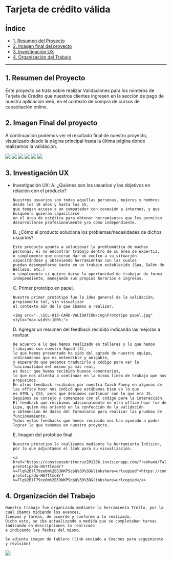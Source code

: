# Tarjeta de crédito válida

## Índice

* [1. Resumen del Proyecto](#1-resumen-del-proyecto)
* [2. Imagen final del proyecto](#2-imagen-final-del-proyecto)
* [3. Investigación UX](#3-investigacion-ux)
* [4. Organización del Trabajo](#4-organizacion-del-trabajo)


***

## 1. Resumen del Proyecto

Este proyecto se trata sobre realizar Validaciones para los números de Tarjeta de Crédito que nuestros clientes ingresen en la
sección de pago de nuestra aplicación web, en el contexto de compra de cursos de capacitación online.

## 2. Imagen Final del proyecto

A continuación podemos ver el resultado final de nuestro proyecto, visualizado desde la página principal hasta la última página donde realizamos la validación.

<img src="..\SCL-013-CARD-VALIDATION\img\1-indexHTML.jpg" style="max-width:50%;">
<img src="..\SCL-013-CARD-VALIDATION\img\2-Cursos y programas1.jpg" style="max-width:50%;">
<img src="..\SCL-013-CARD-VALIDATION\img\3-Cursos y programas2.jpg" style="max-width:50%;">
<img src="..\SCL-013-CARD-VALIDATION\img\4-Pago.jpg" style="max-width:50%;">
<img src="..\SCL-013-CARD-VALIDATION\img\5-Mensaje es Válida.jpg" style="max-width:50%;">
<img src="..\SCL-013-CARD-VALIDATION\img\6-Mensaje no es Válida.jpg" style="max-width:50%;">

## 3. Investigación UX

* Investigación UX:
  A. ¿Quiénes son los usuarios y los objetivos en relación con el producto?

      Nuestros usuarios son todas aquellas personas, mujeres y hombres desde los 18 años y hasta los 55,
      que tengan acceso a un computador con conexión a internet, y que busquen o quieran capacitarse
      en el área de estética para obtener herramientas que les permitan desarrollarse profesionalmente y/o como independiente.

  B. ¿Cómo el producto soluciona los problemas/necesidades de dichos usuarios?

      Este producto apunta a solucionar la problemática de muchas personas, el no encontrar trabajo dentro de su área de expertiz,
      o simplemente que quieran dar un vuelco a su situación capacitándose y obteniendo herramientas con las cuales
      puedan desempeñarse tanto en un trabajo establecido (Spa, Salón de Belleza, etc.) 
      o simplemente si quiere darse la oportunidad de trabajar de forma independiente, manejando sus propios horarios e ingresos.

  C. Primer prototipo en papel.

      Nuestro primer prototipo fue la idea general de la validación, propiamente tal, sin visualizar
      el contexto aún de lo que íbamos a realizar.

      <img src="..\SCL-013-CARD-VALIDATION\img\Prototipo papel.jpg" style="max-width:100%;">

  D. Agregar un resumen del feedback recibido indicando las mejoras a realizar.

      De acuerdo a lo que hemos realizado en talleres y lo que hemos trabajado con nuestro Squad (4), 
      lo que hemos presentado ha sido del agrado de nuestro equipo, indicándonos que es entendible y amigable, 
      y esperando que podamos traducirlo a código para ver la funcionalidad del mismo ya más real, 
      es decir que hemos recibido buenos comentarios, 
      lo que nos alienta a continuar en la misma línea de trabajo que nos propusimos.
      En otros feedback recibidos por nuestra Coach Fanny en algunas de las office hour nos indicó que estábamos bien en lo que 
      es HTML y CSS, pero que debíamos continuar con lo que era JS.  Seguimos su consejo y comenzaos con el código para la interacción.
      El feedback que recibimos adicionalmente en otra office hour fue de Lupe, quien nos orientó en la confección de la validación 
      y obtennción de datos del formulario para realizar las pruebas de funcionamiento.
      Todos estos feedbacks que hemos recibido nos han ayudado a poder lograr lo que tenemos en nuestro proyecto.

  E. Imagen del prototipo final.

      Nuestro prototipo lo realizamos mediante la herramienta InVision, por lo que adjuntamos el link para su visualización.

      <a href="https://constanzabritocruz201286.invisionapp.com/freehand/Taller-prototipado-HS7Tlmo8r?v=Flq%2Bll79ze0m%2B53HKPSdpQ%3D%3D&linkshare=urlcopied">https://constanzabritocruz201286.invisionapp.com/freehand/Taller-prototipado-HS7Tlmo8r?v=Flq%2Bll79ze0m%2B53HKPSdpQ%3D%3D&linkshare=urlcopied</a>


## 4. Organización del Trabajo

    Nuestro trabajo fue organizado mediante la herramienta Trello, por la cual íbamos midiendo los avances,
    tiempos y tareas, de acuerdo y conforme a lo realizado.
    Dicho esto, se iba actualizando a medida que se completaban tareas indicando en descripciones lo realizado
    e indicando las fechas del mismo.
    
    Se adjunta imagen de tablero (link enviado a Coaches para seguimiento y revisión)

  <img src="..\SCL-013-CARD-VALIDATION\img\Trello.jpg" style="max-width:100%;">
    